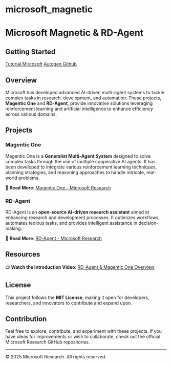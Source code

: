 # microsoft_magnetic

# Microsoft Magnetic & RD-Agent

## Getting Started
[Tutorial Mircosoft](https://microsoft.github.io/autogen/stable/user-guide/agentchat-user-guide/index.html)
[Autogen Github](https://github.com/microsoft/autogen)


## Overview
Microsoft has developed advanced AI-driven multi-agent systems to tackle complex tasks in research, development, and automation. These projects, **Magentic One** and **RD-Agent**, provide innovative solutions leveraging reinforcement learning and artificial intelligence to enhance efficiency across various domains.


## Projects

### Magentic One
Magentic One is a **Generalist Multi-Agent System** designed to solve complex tasks through the use of multiple cooperative AI agents. It has been developed to integrate various reinforcement learning techniques, planning strategies, and reasoning approaches to handle intricate, real-world problems.

🔗 **Read More**: [Magentic One - Microsoft Research](https://www.microsoft.com/en-us/research/articles/magentic-one-a-generalist-multi-agent-system-for-solving-complex-tasks/)

### RD-Agent
RD-Agent is an **open-source AI-driven research assistant** aimed at enhancing research and development processes. It optimizes workflows, automates tedious tasks, and provides intelligent assistance in decision-making.

🔗 **Read More**: [RD-Agent - Microsoft Research](https://www.microsoft.com/en-us/research/articles/rd-agent-an-open-source-solution-for-smarter-rd/)

## Resources
📺 **Watch the Introduction Video**: [RD-Agent & Magentic One Overview](https://www.youtube.com/watch?v=yJhVN7JHgFA)

## License
This project follows the **MIT License**, making it open for developers, researchers, and innovators to contribute and expand upon.

## Contribution
Feel free to explore, contribute, and experiment with these projects. If you have ideas for improvements or wish to collaborate, check out the official Microsoft Research GitHub repositories.

---

© 2025 Microsoft Research. All rights reserved.

